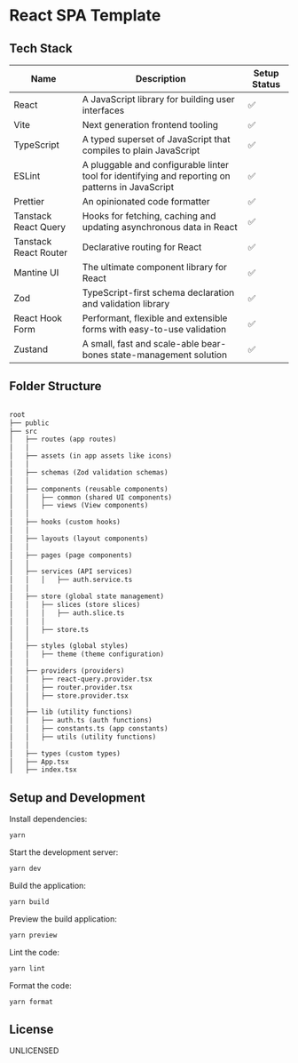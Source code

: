 # React SPA Template

## Tech Stack

| Name | Description | Setup Status |
| ---- | --- | --- |
| React | A JavaScript library for building user interfaces | ✅ |
| Vite | Next generation frontend tooling | ✅ |
| TypeScript | A typed superset of JavaScript that compiles to plain JavaScript | ✅ |
| ESLint | A pluggable and configurable linter tool for identifying and reporting on patterns in JavaScript | ✅ |
| Prettier | An opinionated code formatter | ✅ |
| Tanstack React Query | Hooks for fetching, caching and updating asynchronous data in React | ✅ |
| Tanstack React Router | Declarative routing for React | ✅ |
| Mantine UI | The ultimate component library for React | ✅ |
| Zod | TypeScript-first schema declaration and validation library | ✅ |
| React Hook Form | Performant, flexible and extensible forms with easy-to-use validation | ✅ |
| Zustand | A small, fast and scale-able bear-bones state-management solution | ✅ |

## Folder Structure

```txt

root
├── public
├── src
│   ├── routes (app routes)
│   │
│   ├── assets (in app assets like icons)
│   │
│   ├── schemas (Zod validation schemas)
│   │
│   ├── components (reusable components)
│   │   ├── common (shared UI components)
│   │   ├── views (View components)
│   │
│   ├── hooks (custom hooks)
│   │
│   ├── layouts (layout components)
│   │
│   ├── pages (page components)
│   │
│   ├── services (API services)
│   │   │   ├── auth.service.ts
│   │
│   ├── store (global state management)
│   │   ├── slices (store slices)
│   │   │   ├── auth.slice.ts
│   │   │
│   │   ├── store.ts
│   │
│   ├── styles (global styles)
│   │   ├── theme (theme configuration)
│   │
│   ├── providers (providers)
│   │   ├── react-query.provider.tsx
│   │   ├── router.provider.tsx
│   │   ├── store.provider.tsx
│   │
│   ├── lib (utility functions)
│   │   ├── auth.ts (auth functions)
│   │   ├── constants.ts (app constants)
│   │   ├── utils (utility functions)
│   │
│   ├── types (custom types)
│   ├── App.tsx
│   ├── index.tsx 


```

## Setup and Development

Install dependencies:

```bash
yarn
```

Start the development server:

```bash
yarn dev
```

Build the application:

```bash
yarn build
```

Preview the build application:

```bash
yarn preview
```

Lint the code:

```bash
yarn lint
```

Format the code:

```bash
yarn format
```

## License

UNLICENSED

